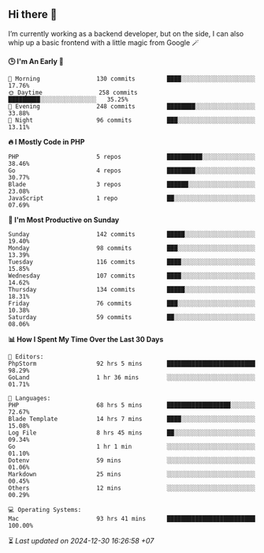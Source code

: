 ## Hi there 👋
I’m currently working as a backend developer, but on the side, I can also whip up a basic frontend with a little magic from Google 🪄

<!--START_SECTION:readme-stats-->
**🕒 I'm An Early 🐤**

```text
🌅 Morning                130 commits         ████░░░░░░░░░░░░░░░░░░░░░   17.76%
🌞 Daytime                258 commits         █████████░░░░░░░░░░░░░░░░   35.25%
🌆 Evening                248 commits         ████████░░░░░░░░░░░░░░░░░   33.88%
🌙 Night                  96 commits          ███░░░░░░░░░░░░░░░░░░░░░░   13.11%
```

**🔥 I Mostly Code in PHP**

```text
PHP                      5 repos             ██████████░░░░░░░░░░░░░░░   38.46%
Go                       4 repos             ████████░░░░░░░░░░░░░░░░░   30.77%
Blade                    3 repos             ██████░░░░░░░░░░░░░░░░░░░   23.08%
JavaScript               1 repo              ██░░░░░░░░░░░░░░░░░░░░░░░   07.69%
```

**📅 I'm Most Productive on Sunday**

```text
Sunday                   142 commits         █████░░░░░░░░░░░░░░░░░░░░   19.40%
Monday                   98 commits          ███░░░░░░░░░░░░░░░░░░░░░░   13.39%
Tuesday                  116 commits         ████░░░░░░░░░░░░░░░░░░░░░   15.85%
Wednesday                107 commits         ████░░░░░░░░░░░░░░░░░░░░░   14.62%
Thursday                 134 commits         █████░░░░░░░░░░░░░░░░░░░░   18.31%
Friday                   76 commits          ███░░░░░░░░░░░░░░░░░░░░░░   10.38%
Saturday                 59 commits          ██░░░░░░░░░░░░░░░░░░░░░░░   08.06%
```

**📊 How I Spent My Time Over the Last 30 Days**

```text
📝 Editors:
PhpStorm                 92 hrs 5 mins       █████████████████████████   98.29%
GoLand                   1 hr 36 mins        ░░░░░░░░░░░░░░░░░░░░░░░░░   01.71%

💬 Languages:
PHP                      68 hrs 5 mins       ██████████████████░░░░░░░   72.67%
Blade Template           14 hrs 7 mins       ████░░░░░░░░░░░░░░░░░░░░░   15.08%
Log File                 8 hrs 45 mins       ██░░░░░░░░░░░░░░░░░░░░░░░   09.34%
Go                       1 hr 1 min          ░░░░░░░░░░░░░░░░░░░░░░░░░   01.10%
Dotenv                   59 mins             ░░░░░░░░░░░░░░░░░░░░░░░░░   01.06%
Markdown                 25 mins             ░░░░░░░░░░░░░░░░░░░░░░░░░   00.45%
Others                   12 mins             ░░░░░░░░░░░░░░░░░░░░░░░░░   00.29%

💻 Operating Systems:
Mac                      93 hrs 41 mins      █████████████████████████   100.00%
```



⏳ *Last updated on 2024-12-30 16:26:58 +07*
<!--END_SECTION:readme-stats-->
